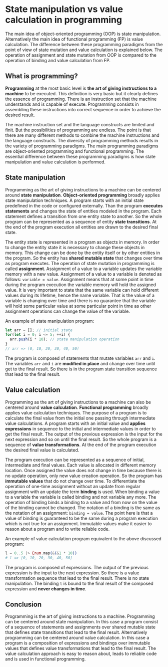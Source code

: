 # State manipulation vs value calculation in programming

The main idea of object-oriented programming (OOP) is state manipulation.
Alternatively the main idea of functional programming (FP) is value calculation.
The difference between these programming paradigms from the point of view of
state mutation and value calculation is explained below. The operation of
assignment and state mutation from OOP is compared to the operation of binding
and value calculation from FP.

## What is programming?

**Programming** at the most basic level is **the art of giving instructions to a
machine** to be executed. This definition is very basic but it clearly defines
the essence of programming. There is an instruction set that the machine
understands and is capable of execute. Programming consists in assembling these
instructions into correct sequence in order to achieve the desired result.

The machine instruction set and the language constructs are limited and finit.
But the possibilities of programming are endless. The point is that there are
many different methods to combine the machine instructions and the language
constructs. The diversity of programming methods results in the variety of
programming paradigms. The main programming paradigms are object-oriented
programming and functional programming. The essential difference between these
programming paradigms is how state manipulation and value calculation is
performed.

## State manipulation

Programming as the art of giving instructions to a machine can be centered
around **state manipulation**. **Object-oriented programming** broadly applies
state manipulation techniques. A program starts with an initial state predefined
in the code or configured externally. Than the program **executes statements**
and changes the state of entities modeled in the program. Each statement defines
a transition from one entity state to another. So the whole program can be
represented as a sequence of entity **state transitions**. At the end of the
program execution all entities are drawn to the desired final state.

The entity state is represented in a program as objects in memory. In order to
change the entity state it is necessary to change these objects in memory. This
change can be done by the entity itself or by other entities in the program. So
the entity has **shared mutable state** that changes over time as program
executes. The operation of state mutation in programming is called
**assignment**. Assignment of a value to a variable updates the variable memory
with a new value. Assignment of a value to a variable is denoted as follows:
`variable = value`. Assignment means that at some point in time during the
program execution the variable memory will hold the assigned value. It is very
important to state that the same variable can hold different values during its
lifetime, hence the name variable. That is the value of a variable is changing
over time and there is no guarantee that the variable will hold some particular
value at some particular point in time as other assignment operations can change
the value of the variable.

An example of state manipulation program:
```javascript
let arr = []; // initial state
for(let i = 0; i <= 5; ++i) {
  arr.push(i * 10); // state manipulation operation
}
// arr => [0, 10, 20, 30, 40, 50]
```
The program is composed of statements that mutate variables `arr` and `i`. The
variables `arr` and `i` are **modified in place** and change over time until get
to the final result. So there is in the program state transition sequence that
lead to the final result.

## Value calculation

Programming as the art of giving instructions to a machine can also be centered
around **value calculation**. **Functional programming** broadly applies value
calculation techniques.  The purpose of a program is to calculate the final
value from the initial one passing through intermediate value calculations. A
program starts with an initial value and **applies expressions** in sequence
to the initial and intermediate values in order to get the final result. The
output of the previous expression is the input for the next expression and so on
until the final result. So the whole program is a sequence of **value
transformations**. At the end of the program execution the desired final value
is calculated.

The program execution can be represented as a sequence of initial, intermediate
and final values. Each value is allocated in different memory location. Once
assigned the value does not change in time because there is no update operation,
only new value creation operation. So the program has **immutable values** that
do not change over time. To differentiate the operation of one-time assignment
without an update from regular assignment with an update the term **binding** is
used. When binding a value to a variable the variable is called binding and not
variable any more. The operation of binding binds a binding to a value and from
now on the value of the binding cannot be changed. The notation of a binding is
the same as the notation of an assignment: `binding = value`. The point here is
that a value of binding is guaranteed to be the same during a program execution
which is not true for an assignment. Immutable values make it easier to reason
about a program and to write reliable code.

An example of value calculation program equivalent to the above discussed
program:
```elixir
l = 0..5 |> Enum.map(&(&1 * 10))
# l => [0, 10, 20, 30, 40, 50]
```
The program is composed of expressions. The output of the previous expression is
the input to the next expression. So there is a value transformation sequence
that lead to the final result. There is no state manipulation. The binding `l`
is bound to the final result of the composed expression and **never changes in
time**.

## Conclusion

Programming is the art of giving instructions to a machine. Programming can be
centered around state manipulation. In this case a program consist of a sequence
of statements and assignments over shared mutable state that defines state
transitions that lead to the final result.  Alternatively programming can be
centered around value calculation. In this case a program is a composition of
expressions and bindings over immutable values that defines value
transformations that lead to the final result. The value calculation approach is
easy to reason about, leads to reliable code and is used in functional
programming.
